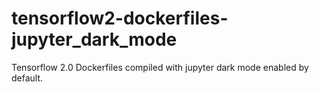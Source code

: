 # tensorflow2-dockerfiles-jupyter_dark_mode
Tensorflow 2.0 Dockerfiles compiled with jupyter dark mode enabled by default.
